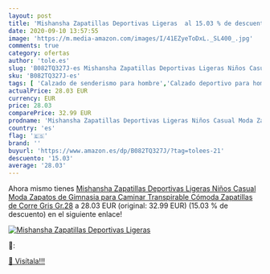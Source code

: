 ```yaml
---
layout: post
title: 'Mishansha Zapatillas Deportivas Ligeras  al 15.03 % de descuento'
date: 2020-09-10 13:57:55
image: 'https://m.media-amazon.com/images/I/41EZyeToDxL._SL400_.jpg'
comments: true
category: ofertas
author: 'tole.es'
slug: 'B082TQ327J-es Mishansha Zapatillas Deportivas Ligeras Niños Casual Moda...'
sku: 'B082TQ327J-es'
tags: [ 'Calzado de senderismo para hombre','Calzado deportivo para hombre','Chanclas y sandalias de piscina para hombre','Zapatillas de senderismo para hombre','Zapatillas y calzado deportivo para hombre','Zapatos','Zapatos para hombre','Zapatos y complementos','zapatos', ]
actualPrice: 28.03 EUR
currency: EUR
price: 28.03
comparePrice: 32.99 EUR
prodname: 'Mishansha Zapatillas Deportivas Ligeras Niños Casual Moda Zapatos de Gimnasia para Caminar Transpirable Cómoda Zapatillas de Corre Gris Gr.28'
country: 'es'
flag: '🇪🇸'
brand: ''
buyurl: 'https://www.amazon.es/dp/B082TQ327J/?tag=tolees-21'
descuento: '15.03'
average: '28.03'
---
```


Ahora mismo tienes [Mishansha Zapatillas Deportivas Ligeras Niños Casual Moda Zapatos de Gimnasia para Caminar Transpirable Cómoda Zapatillas de Corre Gris Gr.28](https://www.amazon.es/dp/B082TQ327J/?tag=tolees-21) a 28.03 EUR (original: 32.99 EUR) (15.03 %  de descuento) en el siguiente enlace!

[![Mishansha Zapatillas Deportivas Ligeras ](https://m.media-amazon.com/images/I/41EZyeToDxL._SL400_.jpg)](https://www.amazon.es/dp/B082TQ327J/?tag=tolees-21)

🔎:


[🛒 Visítala!!!](https://www.amazon.es/dp/B082TQ327J/?tag=tolees-21)
